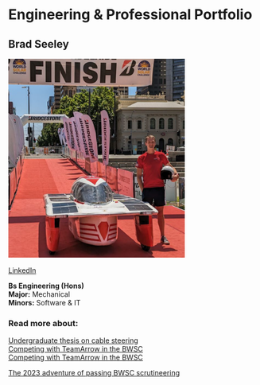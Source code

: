 # Engineering & Professional Portfolio

## Brad Seeley

<img src="./imgs/self-pic.png" height="400">

[LinkedIn](https://www.linkedin.com/in/brad-seeley/)

**Bs Engineering (Hons)**<br>
**Major:** Mechanical<br>
**Minors:** Software & IT<br>

### Read more about:
[Undergraduate thesis on cable steering](./pages/thesis.md)<br>
[Competing with TeamArrow in the BWSC](./pages/BWSC.md)<br>
[Competing with TeamArrow in the BWSC](./pages/BWSC.html)<br>

[The 2023 adventure of passing BWSC scrutineering](./pages/solar-car-certification.md)<br>
